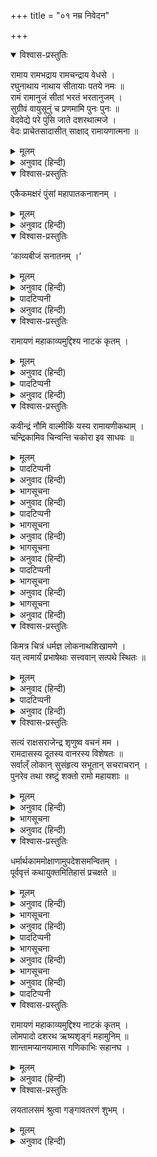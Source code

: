 +++
title = "०१ नम्र निवेदन"

+++


<details open><summary>विश्वास-प्रस्तुतिः</summary>

रामाय रामभद्राय रामचन्द्राय वेधसे ।  
रघुनाथाय नाथाय सीतायाः पतये नमः ॥  
रामं रामानुजं सीतां भरतं भरतानुजम् ।  
सुग्रीवं वायुसूनुं च प्रणमामि पुनः पुनः ॥  
वेदवेद्ये परे पुंसि जाते दशरथात्मजे ।  
वेदः प्राचेतसादासीत् साक्षाद् रामायणात्मना ॥
</details>

<details><summary>मूलम्</summary>

रामाय रामभद्राय रामचन्द्राय वेधसे ।  
रघुनाथाय नाथाय सीतायाः पतये नमः ॥  
रामं रामानुजं सीतां भरतं भरतानुजम् ।  
सुग्रीवं वायुसूनुं च प्रणमामि पुनः पुनः ॥  
वेदवेद्ये परे पुंसि जाते दशरथात्मजे ।  
वेदः प्राचेतसादासीत् साक्षाद् रामायणात्मना ॥
</details>

<details><summary>अनुवाद (हिन्दी)</summary>

वेद जिस परमतत्त्वका वर्णन करते हैं, वही श्रीमन्नारायण-तत्त्व श्रीमद्रामायणमें श्रीरामरूपसे निरूपित है । वेदवेद्य परमपुरुषोत्तमके दशरथनन्दन श्रीरामके रूपमें अवतीर्ण होनेपर साक्षात् वेद ही श्रीवाल्मीकिके मुखसे श्रीरामायणरूपमें प्रकट हुए, ऐसी आस्तिकोंकी चिरकालसे मान्यता है । इसलिये श्रीमद्वाल्मीकीय रामायणकी वेदतुल्य ही प्रतिष्ठा है । यों भी महर्षि वाल्मीकि आदिकवि हैं, अतः विश्वके समस्त कवियोंके गुरु हैं । उनका ‘आदिकाव्य’ श्रीमद्वाल्मीकीय रामायण भूतलका प्रथम काव्य है । वह सभीके लिये पूज्य वस्तु है । भारतके लिये तो वह परम गौरवकी वस्तु है और देशकी सच्ची बहुमूल्य राष्ट्रीय निधि है । इस नाते भी वह सबके लिये संग्रह, पठन, मनन एवं श्रवण करनेकी वस्तु है । इसका एक-एक अक्षर महापातकका नाश करनेवाला है—
</details>

<details open><summary>विश्वास-प्रस्तुतिः</summary>

एकैकमक्षरं पुंसां महापातकनाशनम् ।
</details>

<details><summary>मूलम्</summary>

एकैकमक्षरं पुंसां महापातकनाशनम् ।
</details>

<details><summary>अनुवाद (हिन्दी)</summary>

यह समस्त काव्योंका बीज है—
</details>

<details open><summary>विश्वास-प्रस्तुतिः</summary>

‘काव्यबीजं सनातनम् ।’
</details>

<details><summary>मूलम्</summary>

‘काव्यबीजं सनातनम् ।’
</details>

<details><summary>अनुवाद (हिन्दी)</summary>

(बृहद्धर्म० १ । ३० । ४७)  
श्रीव्यासदेवादि सभी कवियोंने इसीका अध्ययन कर पुराण, महाभारतादिका निर्माण किया ।१ ‘बृहद्धर्मपुराण’ में यह बात विस्तारसे प्रतिपादित है । श्रीव्यासजीने अनेक पुराणोंमें रामायणका माहात्म्य गाया है । स्कन्दपुराणका रामायणमाहात्म्य तो इस ग्रन्थके आरम्भमें दिया ही है, कई छिट-पुट माहात्म्य अलग भी हैं । यह भी प्रसिद्ध है कि व्यासजीने युधिष्ठिरके अनुरोधसे एक व्याख्या वाल्मीकिरामायणपर लिखी थी और उसकी एक हस्तलिखित प्रति अब भी प्राप्य है ।२ इसका नाम ‘रामायणतात्पर्यदीपिका’ है । इसका उल्लेख दीवानबहादुर रामशास्त्रीने अपनी पुस्तक ‘स्टडीज इन रामायण’ के द्वितीय खण्डमें किया है । यह पुस्तक १९४४ ई०में बड़ौदासे प्रकाशित है । द्रोणपर्वके १४३ । ६६-६७ श्लोकोंमें महर्षि वाल्मीकिके युद्धकाण्डके ८१ । २८ को नामोल्लेखपूर्वक श्लोक हवाला दिया गया है ।३
</details>

<details><summary>पादटिप्पनी</summary>

१. (क) पठ रामायणं व्यास काव्यबीजं सनातनम् ।  
यत्र रामचरित्रं स्यात्  तदहं तत्र शक्तिमान् ॥  
(बृहद्धर्मपुराण, प्रथमखण्ड ३० ।४७,५१)  
(ख) रामायणं पाठितं मे प्रसन्नोऽस्मि कृतस्त्वया ।  
करिष्यामि पुराणानि महाभारतमेव च ॥  
(बृहद्धर्मपुराण १ ।३० ।५५)
2.	A curious Ms. is that of ‘Rāmāyaṇatātparyadīpikā which is said to have been an exposition of the meaning of the Rāmāyaṇa’ by Vyāsa at the request of Yudhiṣṭhira.  
    (‘Studies in Rāmāyaṇa’, ‘Riddles of Rāmāyaṇa’ By K. S. Rāmaśāstrī, Book II, P.I.)  
    ३.	यह श्लोक इस प्रकार है—  
    अपि चायं पुरा गीतः श्लोको वाल्मीकिना भुवि ।  
    न हन्तव्याः स्त्रियश्चेति यद् ब्रवीषि प्लवङ्गम ।..........  
    पीडाकरममित्राणां यत्स्यात् कर्तव्यमेव तत् ॥  
    (महा० उद्योग० १४३ । ६७-६८)  
    भट्टिकाव्यका १७ । २२ श्लोक भी इसीपर आधारित है ।
</details>

<details><summary>अनुवाद (हिन्दी)</summary>

‘अग्निपुराण’ के ५ से १३ तकके अध्यायोंमें ‘वाल्मीकि’ के नामोल्लेखपूर्वक रामायणसारका वर्णन है । गरुडपुराण, पूर्वखण्डके १४३ वें अध्यायमें भी ठीक इन्हीं श्लोकोंमें रामायणसार कथन है । इसी प्रकार हरिवंश (विष्णुपर्व ९३ । ६—३३) में भी यदुवंशियोंद्वारा वाल्मीकिरामायणके नाटक खेलनेका उल्लेख है—
</details>

<details open><summary>विश्वास-प्रस्तुतिः</summary>

रामायणं महाकाव्यमुद्दिश्य नाटकं कृतम् ।
</details>

<details><summary>मूलम्</summary>

रामायणं महाकाव्यमुद्दिश्य नाटकं कृतम् ।
</details>

<details><summary>अनुवाद (हिन्दी)</summary>

श्रीव्यासदेवजीने वाल्मीकिकी जीवनी भी बड़ी श्रद्धासे ‘स्कन्दपुराण’ वैष्णवखण्ड, वैशाखमाहात्म्य १७ से २० अध्यायोंतक, आवन्त्यखण्ड अवन्तीक्षेत्रमाहात्म्यके २४ वें अध्यायमें, प्रभासखण्डके २७८ वें अध्यायमें तथा अध्यात्मरामायणके अयोध्याकाण्डमें वर्णन किया है । मत्स्यपुराण १२ । ६१ में वे इन्हें ‘भार्गवसत्तम’ से स्मरण करते हैं* और भागवत ६ । १८ । ५ में ‘महायोगी’ से ।
</details>

<details><summary>पादटिप्पनी</summary>

* ‘वाल्मीकिर्यस्य चरितं चक्रे भार्गवसत्तमः ।’
</details>

<details><summary>अनुवाद (हिन्दी)</summary>

इसी प्रकार कविकुलतिलक कालिदासने रघुवंशमें आदिकविको दो बार स्मरण किया है । एक तो—‘कविः कुशेध्माहरणाय यातः । निषादविद्धाण्डजदर्शनोत्थः श्लोकत्वमापद्यत यस्य शोकः* ॥’ (१४ । ७०) इस श्लोकमें, दूसरे २ । ४ के ‘पूर्वसूरिभिः’ में । भवभूतिको करुणरसका आचार्य माना गया है, किंतु हम देखते हैं कि उन्हें इसकी शिक्षा आदिकविसे ही मिली है । वे भी उत्तररामचरितके दूसरे अङ्कमें ‘वाल्मीकिपार्श्वादिह पर्यटामि’ ‘मुनयस्तमेव हि पुराणब्रह्मवादिनं प्राचेतसमृषिं..... उपासते’ आदिसे उन्हींका स्मरण करते हैं । ‘सुभाषितपद्धति’ के निर्माता शार्ङ्गधर उनके इस ऋणको स्पष्ट व्यक्त करते हुए लिखते हैं—
</details>

<details open><summary>विश्वास-प्रस्तुतिः</summary>

कवीन्द्रं नौमि वाल्मीकिं यस्य रामायणीकथाम् ।  
चन्द्रिकामिव चिन्वन्ति चकोरा इव साधवः ॥
</details>

<details><summary>मूलम्</summary>

कवीन्द्रं नौमि वाल्मीकिं यस्य रामायणीकथाम् ।  
चन्द्रिकामिव चिन्वन्ति चकोरा इव साधवः ॥
</details>

<details><summary>पादटिप्पनी</summary>

*	आदिकवि वाल्मीकि उस समय कुश, समिधा आदि लेने निकले थे । व्याधके द्वारा मारे गये क्रौञ्चको देखकर उन्हें बड़ा शोक हुआ और वही श्लोकरूपमें परिणत हो गया । ‘ध्वन्यालोक’ कार श्रीआनन्दवर्धनने भी इसीसे मिलते-जुलते शब्दोंमें कहा है—  
   ‘क्रौञ्चद्वन्द्ववियोगोत्थः शोकः श्लोकत्वमागतः ।’ (ध्वन्यालोक १ ।५)  
   वस्तुतः इन दोनों ही पद्योंका मूल स्वयं आदिकवि (वाल्मी०१ ।२ ।४०) का ही श्लोक है, जो इस प्रकार है—  
   ‘सोऽनुव्याहरणाद् भूयः शोकः श्लोकत्वमागतः ।’
</details>

<details><summary>अनुवाद (हिन्दी)</summary>

इसी तरह महाकवि भास, आचार्य शङ्कर, रामानुजादि सभी सम्प्रदायाचार्य, राजा भोज आदि परवर्ती विद्वानोंसे लेकर हिंदीसाहित्यके प्राण गोस्वामी तुलसीदासजीतकने ‘बंदउँ मुनि पद कंजु रामायन जेहिं निरमयउ ।’ ‘जान आदिकबि नाम प्रतापू’, ‘बालमीकि भए ब्रह्म समाना’ (रामचरितमानस), ‘जहाँ बालमीकि भये ब्याधतें मुनिंदु साधु’ ‘मरा मरा’ ‘जपें सिख सुनि रिषि सातकी’ (कवितावली, उत्तरकाण्ड १३८ से १४०), ‘कहत मुनीस महेस महातम उलटे सीधे नामको’ ‘महिमा उलटे नामकी मुनि कियो किरातो ।’ (विनयपत्रिका १५१), ‘उलटा जपत कोलते भए ऋषिराव’ (बरवैरामा० ५४), ‘राम बिहाइ मरा जपते बिगरी सुधरी कबि कोकिलहू की’ (कवि० ७ । ८८) इत्यादि पदोंसे इनका बार-बार श्रद्धापूर्वक स्मरण किया है; कृतज्ञता ज्ञापन की है ।
</details>

<details><summary>भागसूचना</summary>

संक्षिप्त जीवनी
</details>

<details><summary>अनुवाद (हिन्दी)</summary>

महर्षि वाल्मीकिजीको कुछ लोग निम्न जातिका बतलाते हैं । पर वाल्मीकिरामायण ७ । ९६ । १९, ७ । ९३ ।१७ तथा अध्यात्मरामायण ७ । ७ । ३१ में इन्होंने स्वयं अपनेको प्रचेताका पुत्र कहा है ।* मनुस्मृति १ । ३५ में ‘प्रचेतसं वसिष्ठं च भृगुं नारदमेव च’ प्रचेताको वसिष्ठ, नारद, पुलस्त्य, कवि आदिका भाई लिखा है । स्कन्दपुराणके वैशाखमाहात्म्यमें इन्हें जन्मान्तरका व्याध बतलाया है । इससे सिद्ध है कि जन्मान्तरमें ये व्याध थे । व्याध-जन्मके पहले भी स्तम्भ नामके श्रीवत्सगोत्रीय ब्राह्मण थे । व्याध-जन्ममें शङ्ख ऋषिके सत्सङ्गसे, रामनामके जपसे ये दूसरे जन्ममें ‘अग्निशर्मा’ (मतान्तरसे रत्नाकर) हुए । वहाँ भी व्याधोंके सङ्गसे कुछ दिन प्राक्तन संस्कारवश व्याध-कर्ममें लगे । फिर, सप्तर्षियोंके सत्संगसे मरा-मरा जपकर—बाँबी पड़नेसे वाल्मीकि नामसे ख्यात हुए और वाल्मीकि-रामायणकी रचना की । बंगलाके कृत्तिवासरामायण, मानस, अध्यात्मरामा० २ । ६ । ६४ से ९२, आनन्दरामायण राज्यकाण्ड १४ । २१—४९, भविष्यपुराण प्रतिसर्ग० ४ । १० में भी यह कथा थोड़े हेर-फेरसे स्पष्ट है । गोस्वामी तुलसीदासजीने वस्तुतः यह कथा निराधार नहीं लिखी । अतएव इन्हें नीच जातिका मानना सर्वथा भ्रममूलक है ।
</details>

<details><summary>पादटिप्पनी</summary>

३.	‘प्रचेतसोऽहं दशमः पुत्रो राघवनन्दन ।’
</details>

<details><summary>भागसूचना</summary>

प्राचीन संस्कृत टीकाएँ
</details>

<details><summary>अनुवाद (हिन्दी)</summary>

वाल्मीकिरामायणपर अगणित प्राचीन टीकाएँ हैं, यथा—१ कतक टीका (इसका नागोजीभट्ट तथा गोविन्द-राजादिने बहुत उल्लेख किया है), २—नागोजीभट्टकी तिलक या रामाभिरामी व्याख्या, ३—गोविन्दराजकी भूषण टीका, ४—शिवसहायकी रामायण-शिरोमणि व्याख्या, (ये पूर्वोक्त तीनों टीकाएँ गुजराती प्रिंटिङ्ग प्रेस बम्बईसे एकमें ही छपी हैं ।) ५—माहेश्वरतीर्थकी तीर्थव्याख्या या तत्त्वदीप, ६—कन्दाल रामानुजकी रामानुजीयव्याख्या; (ये टीकाएँ वेंकटेश्वर प्रेस बम्बईसे छपी हैं ।) ७—वरदराजकृत विवेकतिलक, ८—त्र्यम्बकराज मखानीकी धर्माकूत व्याख्या (यह खण्डशः मद्रास एवं श्रीरङ्गम‍्से छपी है) और ९—रामानन्दतीर्थकी रामायणकूट-व्याख्या । इसके अतिरिक्त चतुरर्थदीपिका, रामायणविरोधपरिहार, रामायणसेतु, तात्पर्यतरणि, शृङ्गारसुधाकर रामायणसप्तबिम्ब, मनोरमा आदि अनेक टीकाएँ हैं । ‘रीडिंग्स इन रामायण’ के अनुसार इतनी टीकाएँ और हैं—अहोबलकी ‘वाल्मीकि-हृदय’ (तनिश्लोकी) व्याख्या, उनके शिष्यकी विरोधभञ्जिनी टीका, माधवाचार्यकी रामायणतात्पर्यनिर्णय-व्याख्या, श्रीअप्पय दीक्षितेन्द्रकी भी इसी नामकी एक अन्य व्याख्या (जिसमें उन्होंने रामायणको शिवपरक सिद्ध किया है), प्रवालमुकुन्दसूरिकी रामायणभूषण व्याख्या एवं श्रीरामभद्राश्रमकी सुबोधिनी टीका । डाक्टर एम० कृष्णमाचारीने अपनी पुस्तक ‘हिस्ट्री ऑफ क्लासिकल संस्कृत लिटरेचर’ में कई ऐसी टीकाओंका उल्लेख किया है, जिनके लेखकोंका पता नहीं है । उदाहरणार्थ—अमृतकतक, रामायणसारदीपिका, गुरुबाला चित्तरञ्जिनी, विद्वन्मनोरञ्जिनी आदि । उन्होंने वरदराजाचार्यके रामायणसारसंग्रह, देवरामभट्टकी विषयपदार्थव्याख्या, नृसिंह शास्त्रीकी कल्पवल्लिका, वेंकटाचार्यकी रामायणार्थप्रकाशिका, वेंकटाचार्यके रामायण-कथाविमर्श आदि व्याख्याग्रन्थोंका भी उल्लेख किया है । इसके अतिरिक्त कई टीकाएँ ‘मध्वविलास’ वाली प्रतिमें संग्रहीत हैं । ये सब तो ज्ञात संस्कृत व्याख्याएँ हैं । अज्ञात संस्कृत व्याख्याओं, हिन्दीके अनेकानेक द्वैत, अद्वैत, शुद्धाद्वैत, विशिष्टाद्वैतादि मतावलम्बियों, आर्यसमाजकी व्याख्याओं, बंगला, मराठी, गुजराती आदि विभिन्न प्रान्तीय भाषाओं तथा फ्रेंच, अंग्रेजी आदि अन्य विदेशी भाषाओंमें किये गये अनुवाद, टीका-टिप्पणियोंकी तो यहाँ कोई बात ही नहीं छेड़नी है; क्योंकि उनका अन्त ही नहीं होना है ।
</details>

<details><summary>भागसूचना</summary>

रामायणके काव्यगुण, अन्य विशेषताएँ
</details>

<details><summary>अनुवाद (हिन्दी)</summary>

कुछ लोगोंने तो यहाँतक कहा है कि रामायणके लक्षणोंके आधारपर ही दण्डी आदिने काव्योंकी परिभाषा बतलायी । त्र्यम्बकराज मखानीने सुन्दरकाण्डकी व्याख्यामें प्रायः सभी श्लोकोंको अलंकार, रसादियुक्त मानकर काण्डनामकी सार्थकता दिखलायी है । वास्तवमें बात भी ऐसी ही है । सुन्दरका ५वाँ सर्ग तो नितान्त सुन्दर है ही । श्रीमखानीने सभीके उदाहरण भी दिये हैं । यह बड़े आश्चर्यकी बात है कि आदिकविने किसी प्राचीन काव्यको बिना ही देखे, किसी ग्रन्थसे बिना ही सहारा लिये सर्वोत्तम काव्यका निर्माण किया । इनका प्राकृतिक चित्रण तो सुन्दर है ही, संवाद सर्वाधिक सुन्दर है । हनुमान् जी की वार्तालापकुशलता सर्वत्र देखते बनती है । श्रीरामकी प्रतिपादनशैली, दशरथजीकी संभाषणपद्धति, (अयोध्याकाण्ड २रा सर्ग) किमधिकं कहीं-कहीं रावणका भी कथन (लंकाकाण्ड १६वाँ सर्ग) बहुत सुन्दर है । इन्होंने ज्योतिषशास्त्रको भी परम प्रमाण माना है । त्रिजटाके स्वप्न, श्रीरामका यात्राकालिक मुहूर्तविचार, विभीषणद्वारा लंकाके अपशकुनोंका प्रतिपादन (लंकाकाण्ड १०वाँ सर्ग) आदि ज्योतिर्विज्ञानके ज्ञापक तथा समर्थक हैं । श्रीराम जब अयोध्यासे चलते हैं तो नौ ग्रह एकत्र हो जाते हैं१—इससे लंकायुद्ध होता है । दशरथजी श्रीरामसे ज्योतिषियोंद्वारा अपने अनिष्ट फलादेशकी बात बतलाते हैं । (अयोध्या० ४ । १८)२ । युद्धकाण्ड १०२ । ३२—३४ के श्लोकोंमें रावणमरणके समयकी ग्रहस्थिति भी ध्येय है । युद्धकाण्ड ९१वें सर्गमें आयुर्वेदविज्ञानकी बातें हैं । युद्ध १८ वें सर्ग तथा ६३ । २ से २५ श्लोकतक राजनीतिकी अत्यन्त सारभूत अद्भुत बातें हैं । युद्धकाण्ड ७३ । २४—२८ में तन्त्रशास्त्रकी भी प्रक्रियाएँ हैं । इसमें रावण तथा मेघनादको भारी तान्त्रिक दिखलाया गया है । मेघनादकी सब विजय तन्त्रमूलक है । जब वह जीवित कृष्णछागकी बलि देता है, तब तप्तकाञ्चनके तुल्य अग्निकी दक्षिणावर्त शिखाएँ उसे विजय सूचित करती हैं—‘प्रदक्षिणावर्तशिखस्तप्तकाञ्चनसन्निभः ।’ (६ । ७३ । २३) । रावण भी भारी तान्त्रिक है । उसकी ध्वजापर (तान्त्रिकका चिह्न) नरशिरकपाल—मनुष्यकी खोपड़ीका चिह्न था । (६ । १०० । १४) । किंतु उसके पराभव आदिद्वारा ऋषि वाममार्गके इन बलि-मांस-सुरादि क्रियाओंकी असमीचीनता प्रदर्शित करते हैं (गोस्वामी तुलसीदासजीने भी ‘तजि श्रुति पंथ बाम मग चलहीं,’ (अयोध्या०१६८ । ७-८), ‘कौल कामबस कृपन बिमूढा’ (लंका०)आदिसे इसी बातका समर्थन किया है) । इस तरह हमें महर्षिकी दृष्टिमें ज्यौतिष, तन्त्र, आयुर्वेद, शकुन आदि शास्त्रोंकी प्राचीनता एवं समीचीनता ज्ञात होती है । वस्तुतः यही परम आस्तिककी दृष्टि होती है । धर्मशास्त्रके लिये तो यह ग्रन्थ परम प्रमाण है ही, अन्य ऐतिहासिक कथाएँ भी बहुत हैं, अर्थशास्त्रकी भी पर्याप्त सामग्री है । व्यवहार तथा आचारकी भी बातें हैं, कुशलमार्गका भी प्रदर्शन है ।
</details>

<details><summary>पादटिप्पनी</summary>

१.देखिये—‘दारुणाः सोममभ्येत्य ग्रहाः सर्वे  व्यवस्थिताः ।’(अयोध्या०४१ ।११) पर तिलक तथा शिरोमणि-व्याख्या ।  
२.‘अवष्टब्धं च मे राम नक्षत्रं दारुणग्रहैः ।	आवेदयन्ति दैवज्ञाः सूर्याङ्गारकराहुभिः ॥’
</details>

<details><summary>भागसूचना</summary>

पवित्र दार्शनिकता
</details>

<details><summary>अनुवाद (हिन्दी)</summary>

महर्षि वाल्मीकिकी अद्भुत कविता एवं अन्यान्य महत्तामें उनकी तपस्या ही हेतु है । इसमें वाल्मीकिरामायण ही साक्षी है । ‘तपःस्वाध्यायनिरतं तपस्वी वाग्विदां वरम्’ से इस काव्यका ‘तप’ शब्दसे ही आरम्भ होता है और प्रथम अर्धालीमें ही दो बार ‘तप’ शब्द आया और ‘तपस्वी’ शब्दद्वारा महर्षिने एक प्रकारसे अपनी जीवनी भी लिख दी । तपद्वारा ही ब्रह्माजीका उन्होंने साक्षात्  किया, रामायणकी दिव्यकाव्यताका आशीर्वाद लिया और रामचरित्रका दर्शन किया । बादमें विश्वामित्रके विचित्र तपका वर्णन, गङ्गाजीके आगमनमें भगीरथकी अद्भुत तपस्या, चूली ऋषिकी तपस्या, भृगुकी तपस्या आदिका भी वर्णन है । इनके मतसे स्वर्गादि सभी सुखभोगोंका हेतु तप है । किमधिकं; रावणादिके राज्य, सुख, शक्ति, आयु आदिका मूल भी तप है । श्रीराम तो शुद्ध तपस्वी हैं । वे तपस्वियोंके आश्रममें प्रवेश करते हैं । वहाँ वे वैखानस, बालखिल्य, सम्प्रक्षाल, मरीचिप (केवल चन्द्र-किरण पान करनेवाले), पत्राहारी, उन्मज्जक (सदा कण्ठतक पानीमें डूबकर तपस्या करनेवाले), पञ्चाग्निसेवी, वायुभक्षी, जलभक्षी, स्थण्डिलशायी, आकाशनिलयी एवं ऊर्ध्ववासी (पर्वत, शिखर-वृक्ष, मचान आदिपर रहनेवाले) तपस्वियोंको देखते हैं । ये सभी जपमें लीन थे । (अरण्यकाण्ड ६ठा सर्ग) इनका जप सम्भवतः ‘श्रीराम’ मन्त्र रहा हो, क्योंकि इनमेंसे अधिकांश श्रीरामको देखते ही योगाग्निमें शरीर छोड़ देते हैं । वस्तुतः काव्यविधिसे कान्तासम्मित मधुर वाणीमें वाल्मीकिका यही दार्शनिक उपदेश है । उनका मूल तत्त्व इस प्रकार पवित्रतापूर्वक रहकर तपोऽनुष्ठान करते हुए ईश्वरकी आराधना करना एवं अधर्मसे सदा दूर रहना ही है ।
</details>

<details><summary>भागसूचना</summary>

श्रीरामकी परब्रह्मता
</details>

<details><summary>अनुवाद (हिन्दी)</summary>

कुछ लोग रामायणमें नरचरित्र मानते हैं और श्रीरामके ईश्वरताप्रतिपादक (देखिये, बालकाण्ड १५ से १८ सर्ग, पुनः ७६ । १७, १९, अयोध्या० १ । ७, अरण्य० ३ । ३७, सुन्दर० २५ । २७, ३१; ५१ । ३८, युद्ध० ५९ । ११०; ९५ । २५; पूरा १११ तथा ११७ वाँ सर्ग ११९ । १८, ११९ । ३२ में सुस्पष्ट ‘ब्रह्म’ शब्द उत्तरका० ८ । २६, ५१ । १२—२२; १०४ । ४ आदि । बङ्ग तथा पश्चिमी शाखामें भी ये सब श्लोक हैं, बल्कि कहीं-कहीं तो इससे भी अधिक हैं ।) हजारों वचनोंको प्रक्षिप्त मानते हैं । किंतु ध्यानसे पढ़नेपर श्रीरामकी ईश्वरता सर्वत्र दीखती है । गम्भीर चिन्तनके बाद तो प्रत्येक श्लोक ही श्रीरामकी अचिन्त्य शक्तिमत्ता, लोकोत्तर धर्मप्रियता, आश्रितवत्सलता एवं ईश्वरताका प्रतिपादक दीखता है । विभीषणशरणागतिके समय यद्यपि कोई भी ऐश्वर्य प्रदर्शक वचन नहीं आया, पर श्रीरामके अप्रतिम मार्दव, कपोतके आतिथ्यसत्कारके उदाहरण देने, परमर्षि कण्डुकी गाथा पढ़ने एवं अपने शरणमें आये समस्त प्राणियोंको* समस्त प्राणियोंसे अभयदान देनेके स्वाभाविक नियमको घोषित करनेके बाद प्रतिवादी सुग्रीवको विवश होकर कहना ही पड़ा कि ‘धर्मज्ञ! लोकनाथोंके शिरोमणि! आपके इस कथनमें कोई आश्चर्य नहीं है; क्योंकि आप महान् शक्तिशाली एवं सत्पथपर आरूढ़ हैं—
</details>

<details open><summary>विश्वास-प्रस्तुतिः</summary>

किमत्र चित्रं धर्मज्ञ लोकनाथशिखामणे ।  
यत् त्वमार्यं प्रभाषेथाः सत्त्ववान् सत्पथे स्थितः ॥
</details>

<details><summary>मूलम्</summary>

किमत्र चित्रं धर्मज्ञ लोकनाथशिखामणे ।  
यत् त्वमार्यं प्रभाषेथाः सत्त्ववान् सत्पथे स्थितः ॥
</details>

<details><summary>अनुवाद (हिन्दी)</summary>

(६ । १८ । ३६)
</details>

<details><summary>पादटिप्पनी</summary>

* यहाँ ‘सर्वभूतेभ्यः’ में प्रायः सभी प्राचीन टीकाकारोंने चतुर्थी और पञ्चमी दोनों मानकर इस पदका दो बार अर्थ किया है ।
</details>

<details><summary>अनुवाद (हिन्दी)</summary>

इसी प्रकार हनुमान् जी ने सीताजीके सामने और रावणके सामने जो श्रीरामके गुण कहे हैं, उनमें उन्हें ईश्वर तो नहीं बतलाया, किंतु ‘श्रीराममें यह सामर्थ्य है कि वे एक ही क्षणमें समस्त स्थावर-जंगमात्मक विश्वको संहृत कर दूसरे ही क्षण पुनः इस संसारका ज्यों-का-त्यों निर्माण कर सकते हैं’ इस कथनमें क्या ईश्वरताका भाव स्पष्ट नहीं हो जाता? कितनी स्पष्टता है—
</details>

<details open><summary>विश्वास-प्रस्तुतिः</summary>

सत्यं राक्षसराजेन्द्र शृणुष्व वचनं मम ।  
रामदासस्य दूतस्य वानरस्य विशेषतः ॥  
सर्वाल्ँ लोकान् सुसंहृत्य सभूतान् सचराचरान् ।  
पुनरेव तथा स्रष्टुं शक्तो रामो महायशाः ॥
</details>

<details><summary>मूलम्</summary>

सत्यं राक्षसराजेन्द्र शृणुष्व वचनं मम ।  
रामदासस्य दूतस्य वानरस्य विशेषतः ॥  
सर्वांल्लोकान् सुसंहृत्य सभूतान् सचराचरान् ।  
पुनरेव तथा स्रष्टुं शक्तो रामो महायशाः ॥
</details>

<details><summary>अनुवाद (हिन्दी)</summary>

(वाल्मी० सुन्दरकाण्ड ५१ । ३८-३९)  
सच्ची बात तो यह है कि तपस्वी वाल्मीकि ‘राम’ के ही जापक थे । (उनके ‘मरा-मरा’ जपनेकी कथाको भी बहुतोंने निर्मूल माना है, किंतु यह कथा अध्यात्मरामायण अयोध्याकाण्ड, आनन्दरामायण राज्यकाण्ड १४ तथा स्कन्दपुराणमें भी कई बार आती है, तुलसीदास आदिने भी लिखा है) इसीसे उन्हें तथा अन्योंको सारी सिद्धियाँ मिली थीं, अतः इसमें ‘श्रीमन्नारायण’ को ही काव्यरूपमें गाया है । अन्यथा तत्कालीन कन्द-मूल-फलाशी वनवासी सर्वथा निरपेक्ष तपस्वीको किसी राजाके चरित्र-वर्णनसे कोई लाभ न था । ‘योगवासिष्ठ’ में भी, जो उनकी दूसरी विशाल रचना है, उन्होंने गुप्तरूपसे श्रीरामका विस्तृतचरित्र गाया है । किंतु प्रथम अध्यायमें तथा अन्यत्र भी यत्र्-तत्र उनका नारायणत्व स्पष्ट प्रतिपादन कर ही दिया है । वस्तुतः प्रेमकी मधुरता उसकी गूढ़तामें ही है । देवताओंके सम्बन्धमें तो यह प्रसिद्धि भी है कि वे ‘परोक्षप्रिय’ होते हैं—‘परोक्षप्रिया इव हि देवाः, प्रत्यक्षद्विषः’ (ऐतरेय० १ । ३ । १४; बृहदा० ४ । २ । २) अतः महर्षिकी यह वर्णनप्रणाली गूढ़ प्रेमकी ही है, किंतु साधकके लिये वह सर्वत्र स्पष्ट ही है, तिरोहित नहीं है । इसपर प्रायः सैकड़ों संस्कृत व्याख्याएँ भी इसीके साक्षी हैं ।
</details>

<details><summary>भागसूचना</summary>

ऐतिहासिक दृष्टि
</details>

<details><summary>अनुवाद (हिन्दी)</summary>

वाल्मीकिका वर्णन आधुनिक ऐतिहासिक शैलीसे नहीं है, इसलिये लोग उसे इतिहासरूपमें स्वीकार नहीं करते । किंतु वाल्मीकिका संसार हजार, दो हजार वर्षोंका न था । फिर भला अरबों वर्षोंका इतिहास क्या आजके विकासके चश्मेसे पढ़ा जा सकता है? ऐसी दशामें केवल उपयोगी व्यक्तियोंका इतिहास ही लाभदायक है । इसीलिये अपने यहाँ इतिहासकी परिभाषा ही दूसरी की गयी है—
</details>

<details open><summary>विश्वास-प्रस्तुतिः</summary>

धर्मार्थकाममोक्षाणामुपदेशसमन्वितम् ।  
पूर्ववृत्तं कथायुक्तमितिहासं प्रचक्षते ॥
</details>

<details><summary>मूलम्</summary>

धर्मार्थकाममोक्षाणामुपदेशसमन्वितम् ।  
पूर्ववृत्तं कथायुक्तमितिहासं प्रचक्षते ॥
</details>

<details><summary>अनुवाद (हिन्दी)</summary>

(विष्णुधर्म० ३ । १५ । १)  
और विस्तृत एवं दीर्घकालिक विश्वका इतिहास तो रामायण-महाभारतकी भाँति ही हो सकता है और धर्म, अर्थ, लोक-व्यवहार, परलोक-सुखकी दृष्टिसे वही लाभकर भी सिद्ध हो सकता है ।
</details>

<details><summary>भागसूचना</summary>

भौगोलिक विवरण
</details>

<details><summary>अनुवाद (हिन्दी)</summary>

रामायणके भूगोलपर भी बहुत अनुसंधान हुआ है । ‘कल्याण’ का रामायणाङ्क, कनिङ्घमकी ‘ऐन्शेन्ट डिक्शनरी’, श्रीदेके ‘जागरफिकल डिक्शनरी’ में इसपर बहुत अनुसंधान है । कई लोगोंने स्वतन्त्र लेख भी लिखे हैं । लंदनके ‘एशियाटिक सोसाइटी जर्नल’ में एक महत्त्वपूर्ण लेख छपा था । ‘वेद धरातल’ (पं गिरीशचन्द्र) में भी कुछ अच्छी सामग्री है । केवल ‘लंका’ पर ही कई प्रबन्ध हैं । ‘सर्वेश्वर’ के एक लेखमें ‘मालदीप’ को लंका सिद्ध किया है । कुछ लोग इसे ध्वस्त, मज्जित या दुर्ज्ञेय भी मानते हैं । वाल्मी० १ । २२ की कौशाम्बी प्रयागसे १४ मील दक्षिण-पश्चिम कोसम गाँव है । धर्मारण्य आजकी गया है । ‘महोदय’ नगर कुशनाभकी कन्याओंके कुब्ज होनेसे आगे चलकर कान्यकुब्ज, पुनः कन्नौज हुआ, गिरिव्रज ‘राजगिर’ (बिहार) है । १ । २४ के मलद-करूष आरा जिलेके उत्तरी भाग हैं । केकयदेश कुछ लोग ‘गजनी’ को और कुछ झेलम एवं कीकनाको कहते हैं । बालकाण्ड २ । ३-४ में आयी तमसा नदीपर वाल्मीकिजीका आश्रम था । यह उस तमसासे सर्वथा भिन्न है, जिसका उल्लेख गङ्गाके उत्तर तथा अयोध्याके दक्षिणमें मिलता है । वाल्मीकि-आश्रमका उल्लेख २ । ५६ । १६ में भी आया है । पश्चिमोत्तरशाखीय रामायणके २ । ११४ में भी इस आश्रमका उल्लेख है । बी० एच० वडेरने ‘कल्याण’ रामायणाङ्कमें इसे प्रयागसे २० मील दक्षिण लिखा है । सम्मेलनपत्रिका ४३ । २ में वाल्मीकि-आश्रम प्रयाग-झाँसीरोड और राजापुर-मानिकपुर रोडके सङ्गमपर स्थित बतलाया गया है । गोस्वामी तुलसीदासजीके मतसे इनका आश्रम ‘वारिपुर दिगपुर बीच (विलसतिभूमि)’ था । मूल गोसाईंचरितकार ‘दिगवारिपुरा बीच सीतामढ़ी’ को वाल्मीकि-आश्रम मानते हैं । कुछ लोग कानपुरके बिठूरको भी वाल्मीकाश्रम मानते हैं ।* २ । ५६ । १६ की टीकामें कतक, तीर्थ, गोविन्दराज, शिरोमणिकार आदि इनका समाधान करते हुए लिखते हैं कि ऋषि प्रायः घूमते रहते थे । श्रीरामके वनवासके समय वे चित्रकूटके समीप तथा राज्यारोहणकालमें गङ्गातटपर (बिठूर) रहते थे । वाल्मी० ७ । ६६ । १ तथा ७ । ७१ । १४ से भी वाल्मीकाश्रम बिठूरमें ही सिद्ध होता है । अन्य विवरण प्रायः प्रस्तुत ग्रन्थकी टिप्पणियोंमें ही दिये गये हैं ।
</details>

<details><summary>पादटिप्पनी</summary>

* स्कन्दपुराण आवन्त्यखण्ड १ ।२४ में इनका आश्रम विदिशा (आजका मेलसा मध्यभारत) तथा भविष्यपुराण, प्रतिसर्गपर्व ४ । १० । ५४ में उत्पलारण्य-उत्पलावर्त (बिठूर, कानपुर) में माना है ।
</details>

<details><summary>भागसूचना</summary>

रामायणमें राजनीति, मनोविज्ञान
</details>

<details><summary>अनुवाद (हिन्दी)</summary>

वाल्मीकिकी राजनीति बहुत उच्च कोटिकी है । उसके सामने सभी राजनीतिक विचार तुच्छ प्रतीत होते हैं । हनुमान् जी तो नीतिकी मूर्ति ही प्रतीत होते हैं । विभीषणके आनेपर श्रीराम सबसे सम्मति माँगते हैं । सुग्रीव कहते हैं कि यह शत्रुका ही भाई है, पता नहीं क्यों अब अकस्मात् हमारी सेनामें प्रवेश पाना चाहता है । सम्भव है, अवसर पाकर उल्लू जैसे कौओंका वध कर देता है, वैसे यह हमें भी मार डाले । प्रकृतिसे राक्षस है, इसका क्या विश्वास? साथ ही नीति यह है कि मित्रकी भेजी हुई, मोल ली हुई तथा जंगली जातियोंकी भी सहायता ग्राह्य है, पर शत्रुकी सहायता तो सदा शंकनीय है । अङ्गदने भी प्रायः ऐसी ही बात कही । जाम्बवन्तने कहा कि हमें भी इसको अदेशकालमें आया देख बड़ी शंका हो रही है । शरभने कहा कि इसपर गुप्तचर छोड़ा जाय । अश्विपुत्र मैन्दने कहा कि इससे प्रश्न-प्रतिप्रश्न किये जायँ, जिसके उत्तरसे भाव जान लिये जायँगे ।  
पर हनुमान् जी ने इनका ऐसा खण्डन किया, जो आज भी अभूतपूर्व है । वे बोले—‘प्रभो! आपके समक्ष बृहस्पतिका भाषण भी तुच्छ है । पर आपकी आज्ञा शिरोधार्य है । मैं विवाद, तर्क, स्पर्धा आदिके कारण नहीं, कार्यकी गुरुताके कारण कुछ निवेदन करना चाहता हूँ ।  
‘आपके मन्त्रियोंमेंसे कुछने विभीषणके पीछे गुप्तचर लगानेकी राय दी है, पर गुप्तचर तो दूर रहनेवाले तथा ‘अदृष्ट अज्ञातवृत्त’ व्यक्तिके पीछे लगाया जाता है, यह तो प्रत्यक्ष ही सामने है, अपना नाम-काम भी स्वयं ही कह रहा है, यहाँ गुप्तचरका क्या उपयोग? कुछ लोगोंने कहा है कि ‘यह अदेशकालमें आया है’, किंतु मुझे तो लगता है कि यही इसके आनेका देशकाल है । आपके द्वारा वालीको मारा गया और सुग्रीवको अभिषिक्त सुनकर आपके परम शत्रु तथा वालीके मित्र रावणके संहारके लिये ही आया है । इससे प्रश्न करनेकी बात भी दोषयुक्त दीखती है, क्योंकि उससे इसके मैत्रीभावमें बाधा पहुँचेगी और यह मित्रदूषित करनेका कार्य हो जायगा । यों तो आप कुछ भी बात करते समय इसके स्वरभेद, आकार, मुखविक्रिया आदिसे इसकी मनःस्थिति भाँप ही लेंगे । सुतरां मैंने अपनी तुच्छ बुद्धिके अनुसार यह कुछ निवेदन किया, प्रमाण तो स्वयं आप ही हैं ।’ इसी तरह उनका लंकाप्रवेशके बाद १३वें सर्गका विमर्श, सीतासे बात करनेके पहले, ‘किस भाषामें किस प्रकार बात करूँ’ इत्यादि परामर्श, पुनः सीतासे बातें कर वापस चलनेके समय दूतादिके कर्तव्य एवं लङ्काके बलाबलकी जानकारीके लिये किया गया ऊहापोह, सुग्रीवको भोगलिप्त देखकर दिया गया परामर्श तथा रावणको जो उपदेश किया है, उसमें इनकी अपूर्व नीतिमत्ता, रामभक्ति, विचारप्रवणता, साधुता तथा अप्रतिम बुद्धिमत्ता प्रकट होती है । इन्हीं सब कारणोंसे उन्हें—‘बुद्धिमतां वरिष्ठम्’ कहा गया है । स्वयं श्रीराम भी बार-बार इनके भाषणचातुर्य, बुद्धिकौशलपर चकित होते हैं (किष्किन्धा० ४ । २५—३५; युद्धकाण्ड ११—१४) । श्रीरामकी नीतिमत्ता, साधुता, सद्‍गुणसम्पन्नता तो सर्वोपरि है ही । श्रीलक्ष्मण भी कम नहीं हैं । वे मारीचको पहले ही राक्षस बतलाकर सावधान करते हैं । सीतासे बार-बार कहते हैं कि ‘श्रीरामपर कोई संकट नहीं है, आपपर ही संकट आया दीखता है । यह सब राक्षसोंकी माया है’ इत्यादि । इसी प्रकार विभीषण आदिकी बातें भी स्थान-स्थानपर देखते बनती हैं ।
</details>

<details><summary>भागसूचना</summary>

उपसंहार
</details>

<details><summary>अनुवाद (हिन्दी)</summary>

इन सभी गुणोंके आकर होनेसे ही यह काव्य सर्वाधिक लोकप्रिय, अजर, अमर, दिव्य तथा कल्याणकर१ है । संतोंके शब्दोंमें यह ‘रामायण श्रीरामतनु’ है । इसका पठन, मनन, अनुष्ठान साक्षात् प्रभु श्रीरामका संनिधान प्राप्त करना है ।२ हनुमान् जी की प्रसन्नताके लिये इस श्रीरामचरितके गानसे बढ़कर दूसरा उपाय नहीं । (इसमें हनुमच्चरित्र भी निरुपम, उज्ज्वल तथा दिव्य है ।) इसलिये अनादिकालसे इसके श्रवण-पठन-अनुष्ठानादिकी परम्परा है । रामलीलाका भी पहले यही आधार रहा । हम पहले यदुवंशियोंद्वारा हरिवंशमें वर्णित रामायणनाटक खेलनेका उल्लेख कर चुके हैं । वहाँ इसका बड़ा रोचक वर्णन है । जब सुपुरमें इन्हें सफलता मिली तो वज्रनाभके वज्रपुरमें भी बुलाया गया । वहाँ इन्होंने लोमपादद्वारा शृङ्ग ऋषिका आनयन, पुनः दशरथ-यज्ञ, गङ्गावतरण, रम्भाभिसार आदि नाटक खेले ।
</details>

<details><summary>पादटिप्पनी</summary>

१. श्रीब्रह्माजी कहते हैं—  
न ते वागनृता काव्ये काचिदत्र भविष्यति ॥  
यावत् स्थास्यन्ति गिरयः सरितश्च महीतले ॥  
तावद् रामायणकथा लोकेषु प्रचरिष्यति ॥  
(बाल० २ । ३५-३६-३७)  
२. वाल्मीकीय रामायणके पठन-श्रवण एवं अनुष्ठानसे क्या लाभ है, इसे आगेके रामायणमाहात्म्य, युद्धकाण्डके १२८वें सर्गके १०४ से १२२ श्लोकोंतक तथा बृहद्धर्मपुराण, पूर्वखण्डके २५ से ३० अध्यायोंतक देखना चाहिये ।
</details>

<details open><summary>विश्वास-प्रस्तुतिः</summary>

रामायणं महाकाव्यमुद्दिश्य नाटकं कृतम् ।  
लोमपादो दशरथ ऋष्यशृङ्गं महामुनिम् ॥  
शान्तामप्यानयामास गणिकाभिः सहानघ ।
</details>

<details><summary>मूलम्</summary>

रामायणं महाकाव्यमुद्दिश्य नाटकं कृतम् ।  
लोमपादो दशरथ ऋष्यशृङ्गं महामुनिम् ॥  
शान्तामप्यानयामास गणिकाभिः सहानघ ।
</details>

<details><summary>अनुवाद (हिन्दी)</summary>

(२ । ९३ । ८)
</details>

<details open><summary>विश्वास-प्रस्तुतिः</summary>

लयतालसमं श्रुत्वा गङ्गावतरणं शुभम् ।
</details>

<details><summary>मूलम्</summary>

लयतालसमं श्रुत्वा गङ्गावतरणं शुभम् ।
</details>

<details><summary>अनुवाद (हिन्दी)</summary>

(२ । ९३ । २५)  
यहाँ प्रद्युम्न, गद एवं साम्ब नान्दी बाजा बजा रहे थे । (नगाड़ोंकी ध्वनिको ही यहाँ नान्दी कहा गया है ।) शूर नामके यादव ही ‘रावण’ का नाटक खेल रहे थे । (श्लोक २८) प्रद्युम्न नलकूबर बने और साम्ब विदूषक । इससे सिद्ध है कि भगवान् श्रीकृष्णके समयसे ही सफल रामलीला-कार्य आरम्भ था । यों तो ‘खेलउँ तहूँ बालकन्ह मीला । करउँ सकल रघुनायक लीला ॥’ से रामकथाकी तरह रामलीला आदिकी भी अनादिता सिद्ध है, तथापि इतिहासके विद्वानोंकी उत्सुकताके लिये इस घटनाका उल्लेख कर दिया गया । इसके बाद तो हनुमन्नाटक, प्रसन्नराघवनाटक, अनर्घराघवनाटक, महानाटक, बालरामायणनाटक आदि अगणित रामलीलानाटक ग्रन्थ ही लिख डाले गये । इन सभी नाटकग्रन्थोंका एकमात्र आधार यह वाल्मीकिरामायण ही रहा । इतना ही नहीं—इस वाल्मीकीय रामायण एवं रामकथाका प्रचार-विस्तार जावा, बाली आदि द्वीपोंतक हुआ । आशा है, सज्जनगण इनसे यथायोग्य लाभ उठायेंगे ।  
—जानकीनाथ शर्मा
</details>
